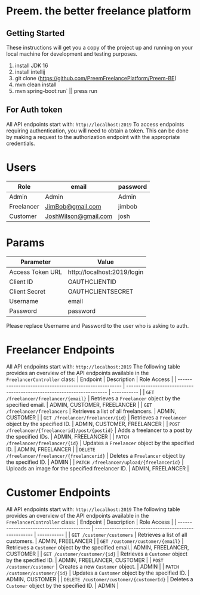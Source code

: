 # Preem. the better freelance platform

## Getting Started
These instructions will get you a copy of the project up and running on your local machine for development and testing purposes.

1. install JDK 16
2. install intellij
3. git clone (https://github.com/PreemFreelancePlatform/Preem-BE)
4. mvn clean install
5. mvn spring-boot:run` || press run


## For Auth token
All API endpoints start with: `http://localhost:2019`
To access endpoints requiring authentication, you will need to obtain a token. This can be done by making a request to the authorization endpoint with the appropriate credentials.

# Users
| Role              |      email            |   password    |
| ----------------- | ---------------------- |  ----------    |
| Admin           |     Admin             |  Admin   |
| Freelancer     | JimBob@gmail.com       |  jimbob  |
| Customer        | JoshWilson@gmail.com  |  josh |

# Params
| Parameter         | Value                  |
| ----------------- | ---------------------- |
| Access Token URL  | http://localhost:2019/login |
| Client ID         | OAUTHCLIENTID          |
| Client Secret     | OAUTHCLIENTSECRET      |
| Username          | email                  |
| Password          | password               |




Please replace Username and Password to the user who is asking to auth.

# Freelancer Endpoints
All API endpoints start with: `http://localhost:2019`
The following table provides an overview of the API endpoints available in the `FreelancerController` class:
| Endpoint                                               | Description                                                            | Role Access |
| ------------------------------------------------------ | ---------------------------------------------------------------------- | ----------- |
| `GET /freelancer/freelancer/{email}`                   | Retrieves a `Freelancer` object by the specified email.                | ADMIN, CUSTOMER, FREELANCER |
| `GET /freelancer/freelancers`                          | Retrieves a list of all freelancers.                                   | ADMIN, CUSTOMER |
| `GET /freelancer/freelancer/{id}`                      | Retrieves a `Freelancer` object by the specified ID.                   | ADMIN, CUSTOMER, FREELANCER |
| `POST /freelancer/{freelancerid}/post/{postid}`        | Adds a freelancer to a post by the specified IDs.                      | ADMIN, FREELANCER |
| `PATCH /freelancer/freelancer/{id}`                    | Updates a `Freelancer` object by the specified ID.                     | ADMIN, FREELANCER |
| `DELETE /freelancer/freelancer/{freelancerid}`         | Deletes a `Freelancer` object by the specified ID.                     | ADMIN |
| `PATCH /freelancer/upload/{freelancerid}`              | Uploads an image for the specified freelancer ID.                      | ADMIN, FREELANCER |



# Customer Endpoints 
All API endpoints start with: `http://localhost:2019`
The following table provides an overview of the API endpoints available in the `FreelancerController` class:
| Endpoint                                  | Description                                          | Role Access |
| ----------------------------------------- | ---------------------------------------------------- | ----------- |
| `GET /customer/customers`                 | Retrieves a list of all customers.                   | ADMIN, FREELANCER |
| `GET /customer/customer/{email}`          | Retrieves a `Customer` object by the specified email.| ADMIN, FREELANCER, CUSTOMER |
| `GET /customer/customer/{id}`             | Retrieves a `Customer` object by the specified ID.   | ADMIN, FREELANCER, CUSTOMER |
| `POST /customer/customer`                 | Creates a new `Customer` object.                     | ADMIN |
| `PATCH /customer/customer/{id}`           | Updates a `Customer` object by the specified ID.     | ADMIN, CUSTOMER |
| `DELETE /customer/customer/{customerId}`  | Deletes a `Customer` object by the specified ID.     | ADMIN |

